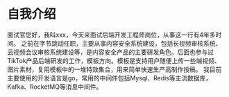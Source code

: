 
# 自我介绍
面试官您好，我叫xxx，今天来面试后端开发工程师岗位，从事这一行有4年多时间。
之前在字节跳动任职，主要从事内容安全系统建设，包括长视频审核系统、云视频会议审核系统建设等，是内容安全产品的主要研发角色。后面也参与过TikTok产品后端研发的工作，模板方向。模板是支持用户随便上传一些端视频、图片素材，复用模板中的一堆特效集合，用来简单快速生产高制作投稿。
我目前主要使用的开发语言是go，常用的中间件包括Mysql、Redis等主流数据库，Kafka、RocketMQ等消息中间件。
